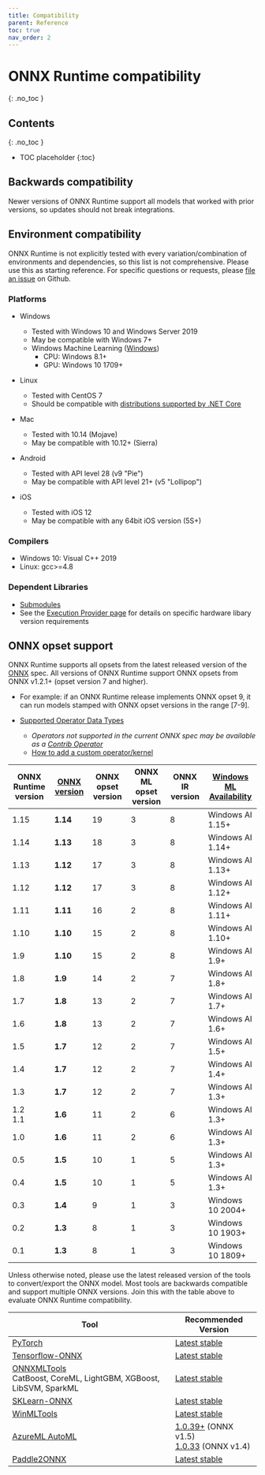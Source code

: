 ```yaml
---
title: Compatibility
parent: Reference
toc: true
nav_order: 2
---
```


# ONNX Runtime compatibility
{: .no_toc }

## Contents
{: .no_toc }

* TOC placeholder
{:toc}

## Backwards compatibility
Newer versions of ONNX Runtime support all models that worked with prior versions, so updates should not break integrations.

## Environment compatibility
ONNX Runtime is not explicitly tested with every variation/combination of environments and dependencies, so this list is not comprehensive. Please use this as starting reference. For specific questions or requests, please [file an issue](https://github.com/microsoft/onnxruntime/issues) on Github.


### Platforms

* Windows

  * Tested with Windows 10 and Windows Server 2019
  * May be compatible with Windows 7+
  * Windows Machine Learning ([Windows](../get-started/with-windows.md))
    * CPU: Windows 8.1+
    * GPU: Windows 10 1709+

* Linux
  * Tested with CentOS 7
  * Should be compatible with [distributions supported by .NET Core](https://docs.microsoft.com/en-us/dotnet/core/install/linux)

* Mac
  * Tested with 10.14 (Mojave)
  * May be compatible with 10.12+ (Sierra)

* Android
  * Tested with API level 28 (v9 "Pie")
  * May be compatible with API level 21+ (v5 "Lollipop")

* iOS
  * Tested with iOS 12
  * May be compatible with any 64bit iOS version (5S+)

### Compilers
* Windows 10: Visual C++ 2019
* Linux: gcc>=4.8

### Dependent Libraries
* [Submodules](https://github.com/microsoft/onnxruntime/tree/main/cgmanifests)
* See the [Execution Provider page](../execution-providers) for details on specific hardware libary version requirements


## ONNX opset support
ONNX Runtime supports all opsets from the latest released version of the [ONNX](https://onnx.ai) spec. All versions of ONNX Runtime support ONNX opsets from ONNX v1.2.1+ (opset version 7 and higher). 
  * For example: if an ONNX Runtime release implements ONNX opset 9, it can run models stamped with ONNX opset versions in the range [7-9]. 



* [Supported Operator Data Types](https://github.com/microsoft/onnxruntime/blob/main/docs/OperatorKernels.md)
  * *Operators not supported in the current ONNX spec may be available as a [Contrib Operator](https://github.com/microsoft/onnxruntime/blob/main/docs/ContribOperators.md)*
  * [How to add a custom operator/kernel](operators/add-custom-op.md)

| ONNX Runtime version | [ONNX version](https://github.com/onnx/onnx/blob/master/docs/Versioning.md) | ONNX opset version | ONNX ML opset version | ONNX IR version | [Windows ML Availability](https://docs.microsoft.com/en-us/windows/ai/windows-ml/release-notes/)|
|------------------------------|--------------------|--------------------|----------------------|------------------|------------------|
| 1.15 | **1.14** | 19 | 3 | 8 | Windows AI 1.15+ |
| 1.14 | **1.13** | 18 | 3 | 8 | Windows AI 1.14+ |
| 1.13 | **1.12** | 17 | 3 | 8 | Windows AI 1.13+ |
| 1.12 | **1.12** | 17 | 3 | 8 | Windows AI 1.12+ |
| 1.11 | **1.11** | 16 | 2 | 8 | Windows AI 1.11+ |
| 1.10 | **1.10** | 15 | 2 | 8 | Windows AI 1.10+ |
| 1.9 | **1.10** | 15 | 2 | 8 | Windows AI 1.9+ |
| 1.8 | **1.9** | 14 | 2 | 7 | Windows AI 1.8+ |
| 1.7 | **1.8** | 13 | 2 | 7 | Windows AI 1.7+ |
| 1.6 | **1.8** | 13 | 2 | 7 | Windows AI 1.6+ |
| 1.5 | **1.7** | 12 | 2 | 7 | Windows AI 1.5+ |
| 1.4 | **1.7** | 12 | 2 | 7 | Windows AI 1.4+ |
| 1.3 | **1.7** | 12 | 2 | 7 | Windows AI 1.3+ |
| 1.2<br/>1.1 | **1.6** | 11 | 2 | 6 | Windows AI 1.3+ |
| 1.0 | **1.6** | 11 | 2 | 6 | Windows AI 1.3+ |
| 0.5 | **1.5** | 10 | 1 | 5 | Windows AI 1.3+ |
| 0.4 | **1.5** | 10 | 1 | 5 | Windows AI 1.3+ |
| 0.3 | **1.4** | 9 | 1 | 3 | Windows 10 2004+ |
| 0.2 | **1.3** | 8 | 1 | 3 | Windows 10 1903+ |
| 0.1 | **1.3** | 8 | 1 | 3 | Windows 10 1809+ |

Unless otherwise noted, please use the latest released version of the tools to convert/export the ONNX model. Most tools are backwards compatible and support multiple ONNX versions. Join this with the table above to evaluate ONNX Runtime compatibility.


|Tool|Recommended Version|
|---|---|
|[PyTorch](https://pytorch.org/)|[Latest stable](https://pytorch.org/get-started/locally/)|
|[Tensorflow-ONNX](https://pypi.org/project/tf2onnx/)|[Latest stable](https://github.com/onnx/tensorflow-onnx/releases)|
|[ONNXMLTools](https://pypi.org/project/onnxmltools/)<br>CatBoost, CoreML, LightGBM, XGBoost, LibSVM, SparkML|[Latest stable](https://github.com/onnx/onnxmltools/releases)|
|[SKLearn-ONNX](https://pypi.org/project/skl2onnx/)|[Latest stable](https://github.com/onnx/sklearn-onnx/releases)|
|[WinMLTools](https://docs.microsoft.com/en-us/windows/ai/windows-ml/convert-model-winmltools)|[Latest stable](https://pypi.org/project/winmltools/)|
|[AzureML AutoML](https://docs.microsoft.com/en-us/azure/machine-learning/service/concept-automated-ml)|[1.0.39+](https://pypi.org/project/azureml-automl-core) (ONNX v1.5) <br/>[1.0.33](https://pypi.org/project/azureml-automl-core/1.0.33/) (ONNX v1.4) |
|[Paddle2ONNX](https://pypi.org/project/paddle2onnx/)| [Latest stable](https://github.com/PaddlePaddle/Paddle2ONNX/releases) |

